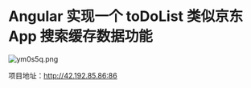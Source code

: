# Angular 实现一个 toDoList 类似京东 App 搜索缓存数据功能



<img src="https://s3.ax1x.com/2021/02/02/ym0s5q.png" alt="ym0s5q.png" border="0" />

项目地址：http://42.192.85.86:86

